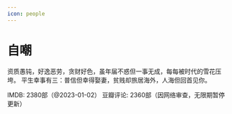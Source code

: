 ```yaml
---
icon: people
---
```


# 自嘲

资质愚钝，好逸恶劳，贪财好色，虽年届不惑但一事无成，每每被时代的雪花压垮。
平生幸事有三：普信但幸得娶妻，贫贱却旅居海外，人海但回首见你。

IMDB: 2380部（@2023-01-02）
豆瓣评论: 2360部（因网络审查，无限期暂停更新）
